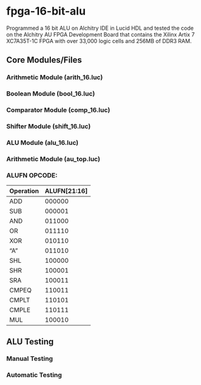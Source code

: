 # fpga-16-bit-alu

Programmed a 16 bit ALU on Alchitry IDE in Lucid HDL and tested the code on the Alchitry AU FPGA Development Board that contains the Xilinx Artix 7 XC7A35T-1C FPGA with over 33,000 logic cells and 256MB of DDR3 RAM. 

## Core Modules/Files

### Arithmetic Module (arith_16.luc)

### Boolean Module (bool_16.luc)

### Comparator Module (comp_16.luc)

### Shifter Module (shift_16.luc)

### ALU Module (alu_16.luc)

### Arithmetic Module (au_top.luc)

### ALUFN OPCODE:
 
|Operation|ALUFN[21:16]|
|---------|------------|      
| ADD     | 000000     |
| SUB     | 000001     |
| AND     | 011000     |
| OR      | 011110     |
| XOR     | 010110     |
| “A”     | 011010     |
| SHL     | 100000     |
| SHR     | 100001     |
| SRA     | 100011     |
| CMPEQ   | 110011     |
| CMPLT   | 110101     |
| CMPLE   | 110111     |
| MUL     | 100010     |

## ALU Testing
### Manual Testing

### Automatic Testing

